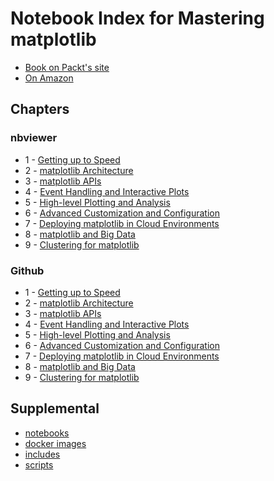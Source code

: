 # Notebook Index for Mastering matplotlib

* [Book on Packt's site](https://www.packtpub.com/big-data-and-business-intelligence/mastering-matplotlib)
* [On Amazon](http://www.amazon.com/dp/1783987545/)

## Chapters

### nbviewer

 * 1 - [Getting up to Speed](http://nbviewer.ipython.org/github/masteringmatplotlib/preview/blob/master/notebooks/mmpl-preview.ipynb)
 * 2 - [matplotlib Architecture](http://nbviewer.ipython.org/github/masteringmatplotlib/architecture/blob/master/notebooks/mmpl-arch.ipynb)
 * 3 - [matplotlib APIs](http://nbviewer.ipython.org/github/masteringmatplotlib/apis/blob/master/notebooks/mmpl-apis.ipynb)
 * 4 - [Event Handling and Interactive Plots](http://nbviewer.ipython.org/github/masteringmatplotlib/interaction/blob/master/notebooks/mmpl-interaction.ipynb)
 * 5 - [High-level Plotting and Analysis](http://nbviewer.ipython.org/github/masteringmatplotlib/high-level/blob/master/notebooks/mmpl-high-level.ipynb)
 * 6 - [Advanced Customization and Configuration](http://nbviewer.ipython.org/github/masteringmatplotlib/custom-and-config/blob/master/notebooks/mmpl-custom-and-config.ipynb)
 * 7 - [Deploying matplotlib in Cloud Environments](http://nbviewer.ipython.org/github/masteringmatplotlib/cloud-deploy/blob/master/notebooks/mmpl-cloud-deploy.ipynb)
 * 8 - [matplotlib and Big Data](http://nbviewer.ipython.org/github/masteringmatplotlib/big-data/blob/master/notebooks/mmpl-big-data.ipynb)
 * 9 - [Clustering for matplotlib](http://nbviewer.ipython.org/github/masteringmatplotlib/clustering/blob/master/notebooks/mmpl-clustering.ipynb)

### Github

 * 1 - [Getting up to Speed](https://github.com/masteringmatplotlib/preview)
 * 2 - [matplotlib Architecture](https://github.com/masteringmatplotlib/architecture)
 * 3 - [matplotlib APIs](https://github.com/masteringmatplotlib/apis)
 * 4 - [Event Handling and Interactive Plots](https://github.com/masteringmatplotlib/interaction)
 * 5 - [High-level Plotting and Analysis](https://github.com/masteringmatplotlib/high-level)
 * 6 - [Advanced Customization and Configuration](https://github.com/masteringmatplotlib/custom-and-config)
 * 7 - [Deploying matplotlib in Cloud Environments](https://github.com/masteringmatplotlib/cloud-deploy)
 * 8 - [matplotlib and Big Data](https://github.com/masteringmatplotlib/big-data)
 * 9 - [Clustering for matplotlib](https://github.com/masteringmatplotlib/clustering)

## Supplemental

 * [notebooks](https://github.com/masteringmatplotlib/notebooks)
 * [docker images](https://github.com/masteringmatplotlib/docker)
 * [includes](https://github.com/masteringmatplotlib/includes)
 * [scripts](https://github.com/masteringmatplotlib/scripts)
